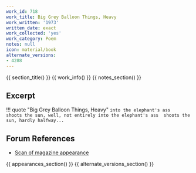 ```yaml
---
work_id: 718
work_title: Big Grey Balloon Things, Heavy
work_written: '1973'
written_date: exact
work_collected: 'yes'
work_category: Poem
notes: null
icon: material/book
alternate_versions:
- 4288
---
```


{{ section_title() }}
{{ work_info() }}
{{ notes_section() }}
## Excerpt
!!! quote "Big Grey Balloon Things, Heavy"
    ```
    into the elephant's ass 
    shoots the sun, well, not entirely
    into the elephant's ass 
    shoots the sun, hardly halfway...
    ```

## Forum References
- [Scan of magazine appearance](https://bukowskiforum.com/threads/nyq-18-1976-poems-sailing-up-your-yellow-river-big-grey-balloon-things-heavy.11883/)

{{ appearances_section() }}
{{ alternate_versions_section() }}